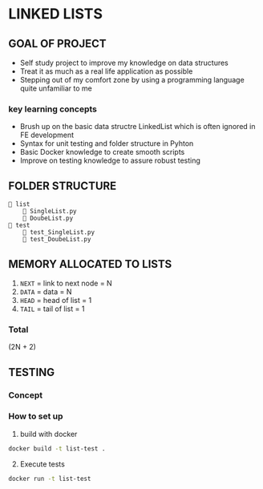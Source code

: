 # LINKED LISTS

## GOAL OF PROJECT

- Self study project to improve my knowledge on data structures
- Treat it as much as a real life application as possible
- Stepping out of my comfort zone by using a programming language quite unfamiliar to me

### key learning concepts

- Brush up on the basic data structre LinkedList which is often ignored in FE development
- Syntax for unit testing and folder structure in Pyhton
- Basic Docker knowledge to create smooth scripts
- Improve on testing knowledge to assure robust testing

## FOLDER STRUCTURE

```
📁 list
    📄 SingleList.py
    📄 DoubeList.py
📁 test
    📄 test_SingleList.py
    📄 test_DoubeList.py
```

## MEMORY ALLOCATED TO LISTS

1. `NEXT` = link to next node = N
2. `DATA` = data = N
3. `HEAD` = head of list = 1
4. `TAIL` = tail of list = 1

### Total

\(2N + 2\)

## TESTING

### Concept

### How to set up

1. build with docker

```bash
docker build -t list-test .
```

2. Execute tests

```bash
docker run -t list-test
```

